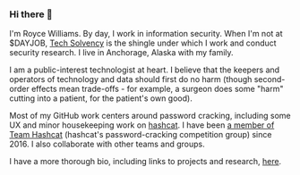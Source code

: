 ### Hi there 👋

I'm Royce Williams. By day, I work in information security. When I'm not at $DAYJOB, [Tech Solvency](https://www.techsolvency.com) is the shingle under which I work and conduct security research. I live in Anchorage, Alaska with my family.

I am a public-interest technologist at heart. I believe that the keepers and operators of technology and data should first do no harm (though second-order effects mean trade-offs - for example, a surgeon does some "harm" cutting into a patient, for the patient's own good).

Most of my GitHub work centers around password cracking, including some UX and minor housekeeping work on [hashcat](https://github.com/hashcat/hashcat). I have been [a member of Team Hashcat](https://github.com/hashcat/hashcat/blob/master/docs/team.txt) (hashcat's password-cracking competition group) since 2016. I also collaborate with other teams and groups.

I have a more thorough bio, including links to projects and research, [here](https://www.techsolvency.com/roycewilliams/).

<!--
**roycewilliams/roycewilliams** is a ✨ _special_ ✨ repository because its `README.md` (this file) appears on your GitHub profile.

Here are some ideas to get you started:

- 🔭 I’m currently working on ...
- 🌱 I’m currently learning ...
- 👯 I’m looking to collaborate on ...
- 🤔 I’m looking for help with ...
- 💬 Ask me about ...
- 📫 How to reach me: ...
- 😄 Pronouns: ...
- ⚡ Fun fact: ...
-->

